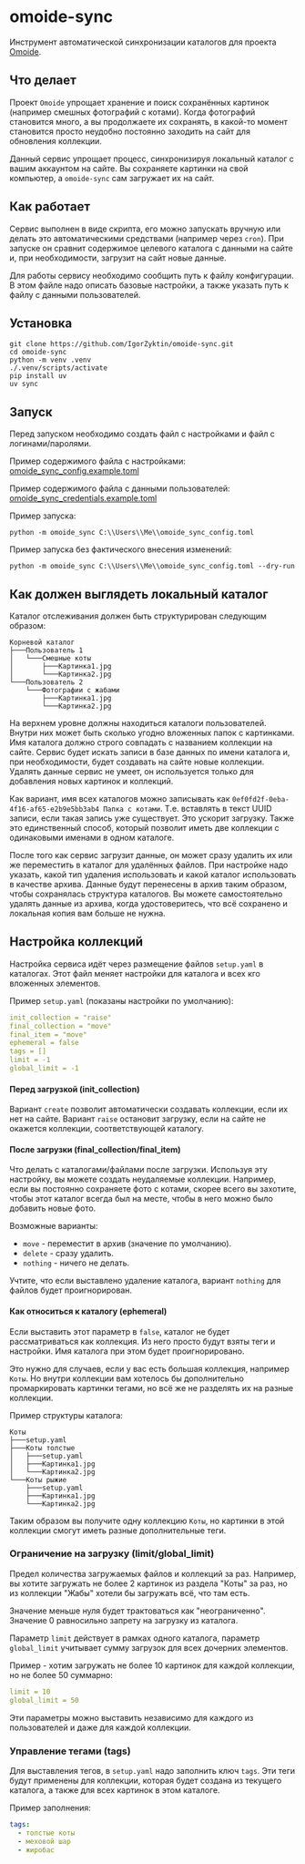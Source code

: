 # omoide-sync

Инструмент автоматической синхронизации каталогов для
проекта [Omoide](https://github.com/IgorZyktin/omoide).

## Что делает

Проект `Omoide` упрощает хранение и поиск сохранённых картинок (например смешных фотографий с
котами). Когда фотографий становится много, а вы продолжаете их сохранять, в какой-то момент
становится просто неудобно постоянно заходить на сайт для обновления коллекции.

Данный сервис упрощает процесс, синхронизируя локальный каталог с вашим аккаунтом на сайте. Вы
сохраняете картинки на свой компьютер, а `omoide-sync` сам загружает их на сайт.

## Как работает

Сервис выполнен в виде скрипта, его можно запускать вручную или делать это автоматическими
средствами (например через `cron`). При запуске он сравнит содержимое целевого каталога с данными на
сайте и, при необходимости, загрузит на сайт новые данные.

Для работы сервису необходимо сообщить путь к файлу конфигурации. В этом файле надо описать базовые
настройки, а также указать путь к файлу с данными пользователей.

## Установка

```shell
git clone https://github.com/IgorZyktin/omoide-sync.git
cd omoide-sync
python -m venv .venv
./.venv/scripts/activate
pip install uv
uv sync
```

## Запуск

Перед запуском необходимо создать файл с настройками и файл с логинами/паролями.

Пример содержимого файла с
настройками: [omoide_sync_config.example.toml](./omoide_sync_config.example.toml)

Пример содержимого файла с данными
пользователей: [omoide_sync_credentials.example.toml](./omoide_sync_credentials.example.toml)

Пример запуска:

```shell
python -m omoide_sync C:\\Users\\Me\\omoide_sync_config.toml
```

Пример запуска без фактического внесения изменений:

```shell
python -m omoide_sync C:\\Users\\Me\\omoide_sync_config.toml --dry-run
```

## Как должен выглядеть локальный каталог

Каталог отслеживания должен быть структурирован следующим образом:

```
Корневой каталог
├───Пользователь 1
│   └───Смешные коты
│       ├───Картинка1.jpg
│       └───Картинка2.jpg
└───Пользователь 2
    └───Фотографии с жабами
        ├───Картинка1.jpg
        └───Картинка2.jpg
```

На верхнем уровне должны находиться каталоги пользователей. Внутри них может быть сколько угодно
вложенных папок с картинками. Имя каталога должно строго совпадать с названием коллекции на сайте.
Сервис будет искать записи в базе данных по имени каталога и, при необходимости, будет создавать на
сайте новые коллекции. Удалять данные сервис не умеет, он используется только для добавления новых
картинок и коллекций.

Как вариант, имя всех каталогов можно записывать
как `0ef0fd2f-0eba-4f16-af65-e2b9e5bb3ab4 Папка с котами`. Т.е. вставлять в текст UUID записи, если
такая запись уже существует. Это ускорит загрузку. Также это единственный способ, который позволит
иметь две коллекции с одинаковыми именами в одном каталоге.

После того как сервис загрузит данные, он может сразу удалить их или же переместить в каталог для
удалённых файлов. При настройке надо указать, какой тип удаления использовать и какой каталог
использовать в качестве архива. Данные будут перенесены в архив таким образом, чтобы сохранялась
структура каталогов. Вы можете самостоятельно удалять данные из архива, когда удостоверитесь, что
всё сохранено и локальная копия вам больше не нужна.

## Настройка коллекций

Настройка сервиса идёт через размещение файлов `setup.yaml` в каталогах. Этот файл меняет настройки
для каталога и всех кго вложенных элементов.

Пример `setup.yaml` (показаны настройки по умолчанию):

```yaml
init_collection = "raise"
final_collection = "move"
final_item = "move"
ephemeral = false
tags = []
limit = -1
global_limit = -1
```

#### Перед загрузкой (init_collection)

Вариант `create` позволит автоматически создавать коллекции, если их нет на сайте. Вариант `raise`
остановит загрузку, если на сайте не окажется коллекции, соответствующей каталогу.

#### После загрузки (final_collection/final_item)

Что делать с каталогами/файлами после загрузки. Используя эту настройку, вы можете создать
неудаляемые коллекции. Например, если вы постоянно сохраняете фото с котами, скорее всего вы
захотите, чтобы этот каталог всегда был на месте, чтобы в него можно было добавить новые фото.

Возможные варианты:

* `move` - переместит в архив (значение по умолчанию).
* `delete` - сразу удалить.
* `nothing` - ничего не делать.

Учтите, что если выставлено удаление каталога, вариант `nothing` для файлов
будет проигнорирован.

#### Как относиться к каталогу (ephemeral)

Если выставить этот параметр в `false`, каталог не будет рассматриваться как коллекция. Из него
просто будут взяты теги и настройки. Имя каталога при этом будет проигнорировано.

Это нужно для случаев, если у вас есть большая коллекция, например `Коты`. Но внутри коллекции вам
хотелось бы дополнительно промаркировать картинки тегами, но всё же не разделять их на разные
коллекции.

Пример структуры каталога:

```
Коты
├───setup.yaml
├───Коты толстые
│   ├───setup.yaml
│   ├───Картинка1.jpg
│   └───Картинка2.jpg
└───Коты рыжие
    ├───setup.yaml
    ├───Картинка1.jpg
    └───Картинка2.jpg
```

Таким образом вы получите одну коллекцию `Коты`, но картинки в этой коллекции смогут иметь разные
дополнительные теги.

### Ограничение на загрузку (limit/global_limit)

Предел количества загружаемых файлов и коллекций за раз. Например, вы хотите
загружать не более 2 картинок из раздела "Коты" за раз, но из коллекции "Жабы"
хотели бы загружать всё, что там есть.

Значение меньше нуля будет трактоваться как "неограниченно". Значение 0
равносильно запрету на загрузку из каталога.

Параметр `limit` действует в рамках одного каталога, параметр `global_limit` учитывает сумму
загрузок для всех дочерних элементов.

Пример - хотим загружать не более 10 картинок для каждой коллекции, но не более 50 суммарно:

```yaml
limit = 10
global_limit = 50
```

Эти параметры можно выставить независимо для каждого из пользователей и даже для каждой коллекции.

### Управление тегами (tags)

Для выставления тегов, в `setup.yaml` надо заполнить ключ `tags`. Эти теги будут применены для
коллекции, которая будет создана из текущего каталога, а также для всех картинок в этом каталоге.

Пример заполнения:

```yaml
tags:
  - толстые коты
  - меховой шар
  - жиробас
```

